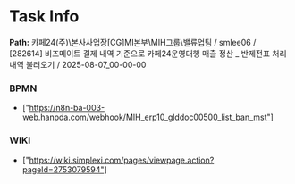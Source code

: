 # Task Info

**Path:** 카페24(주)\본사사업장\[CG]MI본부\MIH그룹\밸류업팀 / smlee06 / [282614] 비즈메이트 결제 내역 기준으로 카페24운영대행 매출 정산 _ 반제전표 처리내역 불러오기 / 2025-08-07_00-00-00

### BPMN
- ["https://n8n-ba-003-web.hanpda.com/webhook/MIH_erp10_glddoc00500_list_ban_mst"]

### WIKI
- ["https://wiki.simplexi.com/pages/viewpage.action?pageId=2753079594"]

